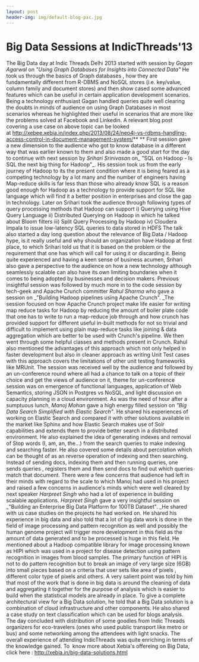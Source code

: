 ```yaml
---
layout: post
header-img: img/default-blog-pic.jpg
---
```


# Big Data Sessions at IndicThreads'13

The Big Data day at Indic Threads Delhi 2013 started with session by _Gagan Agarwal_ on _"Using Graph Databases for Insights into Connected Data"_ He took us through the basics of Graph databases , how they are fundamentally different from R-DBMS and NoSQL stores (i.e. key/value, column family and document stores) and then show cased some advanced features which can be useful in certain application development scenarios. Being a technology enthusiast Gagan handled queries quite well clearing the doubts in minds of audience on using Graph Databases in most scenarios whereas he highlighted their useful in scenarios that are more like the problems solved at Facebook and Linkedin. A relevant blog post covering a use case on above topic can be looked at <http://xebee.xebia.in/index.php/2013/08/24/neo4j-vs-rdbms-handling-access-control-in-document-management-system/>** ** First session gave a new dimension to the audience who got to know database in a different way that was earlier known to them and also made a good start for the day to continue with next session by _Srihari Srinivasan_ on_ "SQL on Hadoop - Is SQL the next big thing for Hadoop"_. His session took us from the early journey of Hadoop to its the present condition where it is being feared as a competing technology by a lot many and the number of engineers having Map-reduce skills is far less than those who already know SQL is a reason good enough for Hadoop as a technology to provide support for SQL like language which will find it a better position in enterprises and close the gap in technology. Later on Srihari took the audience through following types of query processing methods that Hadoop can support i) Querying using Hive Query Language ii) Distributed Querying on Hadoop in which he talked about Bloom filters iii) Split Query Processing by Hadoop iv) Cloudera Impala to issue low-latency SQL queries to data stored in HDFS The talk also started a day long question about the relevance of Big Data / Hadoop hype, is it really useful and why should an organization have Hadoop at first place, to which Srihari told us that it is based on the problem or the requirement that one has which will call for using it or discarding it. Being quite experienced and having a keen sense of business acumen, Srihari also gave a perspective to the audience on how a new technology although seamlessly scalable can also have its own limiting boundaries when it comes to being adopted by businesses and decision makers. Previous insightful session was followed by much more in to the code session by tech-geek and Apache Crunch committer _Rahul Sharma_ who gave a session on _"Building Hadoop pipelines using Apache Crunch". _The session focused on how Apache Crunch project make life easier for writing map reduce tasks for Hadoop by reducing the amount of boiler plate code that one has to write to run a map-reduce job through and how crunch has provided support for different useful in-built methods for not so trivial and difficult to implement using plain map-reduce tasks like joining & data aggregation which are better to be used with Crunch's pipeline. We then went through some helpful classes and methods present in Crunch. Rahul also mentioned the advantages of this approach which not only helped in faster development but also in cleaner approach as writing Unit Test cases with this approach covers the limitations of other unit testing frameworks like MRUnit. The session was received well by the audience and followed by an un-conference round where all had a chance to talk on a topic of their choice and get the views of audience on it, theme for un-conference session was on emergence of functional languages, application of Web Semantics, storing JSON in Postgres vs NoSQL, and light discussion on capacity planning in a cloud environment. As was the need of hour after a sumptuous lunch, _Manoj Mohan_ gave a high energy filled session on _"Big Data Search Simplified with Elastic Search"_. He shared his experiences of working on Elastic Search and compared it with other solutions available in the market like Sphinx and how Elastic Search makes use of Solr capabilities and extends them to provide better search in a distributed environment. He also explained the idea of generating indexes and removal of Stop words (I, am, an, the...) from the search queries to make indexing and searching faster. He also covered some details about percolation which can be thought of as an reverse operation of indexing and then searching. Instead of sending docs, indexing them and then running queries, one sends queries , registers them and then send docs to find out which queries match that document. There were a few concerns that audience had left in their minds with regard to the scale to which Manoj had used in his project and raised a few concerns in audience's minds which were well cleared by next speaker _Harpreet Singh_ who had a lot of experience in building scalable applications. _Harpreet Singh_ gave a very insightful session on _"Building an Enterprise Big Data Platform for 100TB Dataset". _He shared with us case studies on the projects he had worked on. He shared his experience in big data and also told that a lot of big data work is done in the field of image processing and pattern recognition as well and possibly the human genome project will trigger more development in this field as the amount of data generated and to be processed is huge in this field. He mentioned about a Hadoop compatible library for image processing known as HIPI which was used in a project for disease detection using pattern recognition in images from blood samples. The primary function of HIPI is not to do pattern recognition but to break an image of very large size (6GB) into small pieces based on a criteria that user sets like area of pixels , different color type of pixels and others. A very salient point was told by him that most of the work that is done in big data is around the cleaning of data and aggregating it together for the purpose of analysis which is easier to build when the statistical models are already in place. To give a complete architectural view for a Big Data solution, he told that a Big Data solution is a combination of cloud infrastructure and other components. He also shared a case study on text classification which can be used for blogs analysis. The day concluded with distribution of some goodies from Indic Threads organizers for eco-travelers (ones who used public transport like metro or bus) and some networking among the attendees with light snacks. The overall experience of attending IndicThreads was quite enriching in terms of the knowledge gained. To  know more about Xebia's offereing on Big Data, click here : <http://xebia.in/big-data-solutions.html>